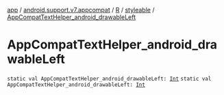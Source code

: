[app](../../../index.md) / [android.support.v7.appcompat](../../index.md) / [R](../index.md) / [styleable](index.md) / [AppCompatTextHelper_android_drawableLeft](.)

# AppCompatTextHelper_android_drawableLeft

`static val AppCompatTextHelper_android_drawableLeft: `[`Int`](https://kotlinlang.org/api/latest/jvm/stdlib/kotlin/-int/index.html)
`static val AppCompatTextHelper_android_drawableLeft: `[`Int`](https://kotlinlang.org/api/latest/jvm/stdlib/kotlin/-int/index.html)